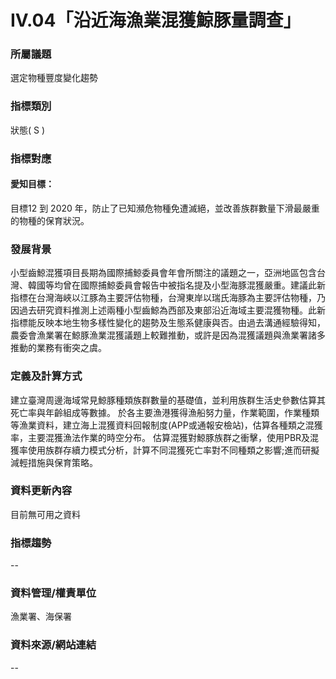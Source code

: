 # IV.04「沿近海漁業混獲鯨豚量調查」

<script type="text/javascript" src="http://cdn.mathjax.org/mathjax/latest/MathJax.js?config=TeX-AMS-MML_HTMLorMML"></script>

### 所屬議題
選定物種豐度變化趨勢
### 指標類別
狀態( S )
### 指標對應
#### 愛知目標：
目標12
到 2020 年，防止了已知瀕危物種免遭滅絕，並改善族群數量下滑最嚴重的物種的保育狀況。
### 發展背景
小型齒鯨混獲項目長期為國際捕鯨委員會年會所關注的議題之一，亞洲地區包含台灣、韓國等均曾在國際捕鯨委員會報告中被指名提及小型海豚混獲嚴重。建議此新指標在台灣海峽以江豚為主要評估物種，台灣東岸以瑞氏海豚為主要評估物種，乃因過去研究資料推測上述兩種小型齒鯨為西部及東部沿近海域主要混獲物種。此新指標能反映本地生物多樣性變化的趨勢及生態系健康與否。由過去溝通經驗得知，農委會漁業署在鯨豚漁業混獲議題上較難推動，或許是因為混獲議題與漁業署諸多推動的業務有衝突之虞。
### 定義及計算方式
建立臺灣周邊海域常見鯨豚種類族群數量的基礎值，並利用族群生活史參數估算其死亡率與年齡組成等數據。
於各主要漁港獲得漁船努力量，作業範圍，作業種類等漁業資料，建立海上混獲資料回報制度(APP或通報安檢站)，估算各種類之混獲率，主要混獲漁法作業的時空分布。
估算混獲對鯨豚族群之衝擊，使用PBR及混獲率使用族群存續力模式分析，計算不同混獲死亡率對不同種類之影響;進而研擬減輕措施與保育策略。
### 資料更新內容
目前無可用之資料
### 指標趨勢
--
### 資料管理/權責單位
漁業署、海保署
### 資料來源/網站連結
--